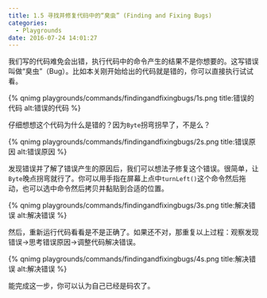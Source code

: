 ```yaml
---
title: 1.5 寻找并修复代码中的“臭虫” (Finding and Fixing Bugs)
categories:
  - Playgrounds
date: 2016-07-24 14:01:27
---
```



我们写的代码难免会出错，执行代码中的命令产生的结果不是你想要的。这写错误叫做“臭虫”（Bug）。比如本关刚开始给出的代码就是错的，你可以直接执行试试看。

{% qnimg playgrounds/commands/findingandfixingbugs/1s.png title:错误的代码 alt:错误的代码 %}

<!-- ![错误的代码](/images/commands/findingandfixingbugs/1s.png) -->

仔细想想这个代码为什么是错的？因为`Byte`拐弯拐早了，不是么？

 {% qnimg playgrounds/commands/findingandfixingbugs/2s.png title:错误原因 alt:错误原因 %}

<!-- ![错误原因](/images/commands/findingandfixingbugs/2s.png) -->


发现错误并了解了错误产生的原因后，我们可以想法子修复这个错误。很简单，让`Byte`晚点拐弯就行了。你可以用手指在屏幕上点中`turnLeft()`这个命令然后拖动，也可以选中命令然后拷贝并黏贴到合适的位置。

 {% qnimg playgrounds/commands/findingandfixingbugs/3s.png title:解决错误 alt:解决错误 %}

<!-- ![解决错误](/images/commands/findingandfixingbugs/3s.png) -->


然后，重新运行代码看看是不是正确了。如果还不对，那重复以上过程：观察发现错误->思考错误原因->调整代码解决错误。

 {% qnimg playgrounds/commands/findingandfixingbugs/4s.png title:解决错误 alt:解决错误 %}

<!-- ![解决错误](/images/commands/findingandfixingbugs/4s.png) -->

能完成这一步，你可以认为自己已经是码农了。
